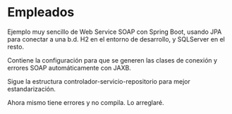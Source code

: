 # Empleados

Ejemplo muy sencillo de Web Service SOAP con Spring Boot, usando JPA para conectar a una b.d. H2 en el entorno de desarrollo, y SQLServer en el resto.

Contiene la configuración para que se generen las clases de conexión y errores SOAP automáticamente con JAXB.

Sigue la estructura controlador-servicio-repositorio para mejor estandarización.

Ahora mismo tiene errores y no compila. Lo arreglaré.
